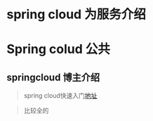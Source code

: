 # spring cloud 为服务介绍


# Spring colud 公共


## springcloud 博主介绍

> spring cloud快速入门[地址](https://blog.csdn.net/qq_35427785/article/details/79858685 )

> 比较全的